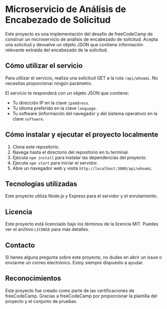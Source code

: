 # Microservicio de Análisis de Encabezado de Solicitud

Este proyecto es una implementación del desafío de freeCodeCamp de construir un microservicio de análisis de encabezado de solicitud. Acepta una solicitud y devuelve un objeto JSON que contiene información relevante extraída del encabezado de la solicitud.

## Cómo utilizar el servicio

Para utilizar el servicio, realiza una solicitud GET a la ruta `/api/whoami`. No necesitas proporcionar ningún parámetro.

El servicio te responderá con un objeto JSON que contiene:

- Tu dirección IP en la clave `ipaddress`.
- Tu idioma preferido en la clave `language`.
- Tu software (información del navegador y del sistema operativo) en la clave `software`.

## Cómo instalar y ejecutar el proyecto localmente

1. Clona este repositorio.
2. Navega hasta el directorio del repositorio en tu terminal.
3. Ejecuta `npm install` para instalar las dependencias del proyecto.
4. Ejecuta `npm start` para iniciar el servidor.
5. Abre un navegador web y visita `http://localhost:3000/api/whoami`.

## Tecnologías utilizadas

Este proyecto utiliza Node.js y Express para el servidor y el enrutamiento.

## Licencia

Este proyecto está licenciado bajo los términos de la licencia MIT. Puedes ver el archivo `LICENSE` para más detalles.

## Contacto

Si tienes alguna pregunta sobre este proyecto, no dudes en abrir un issue o enviarme un correo electrónico. Estoy siempre dispuesto a ayudar.

## Reconocimientos

Este proyecto fue creado como parte de las certificaciones de freeCodeCamp. Gracias a freeCodeCamp por proporcionar la plantilla del proyecto y el conjunto de pruebas.
